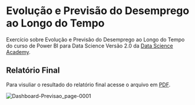 # Evolução e Previsão do Desemprego ao Longo do Tempo

Exercício sobre Evolução e Previsão do Desemprego ao Longo do Tempo do curso de Power BI para Data Science Versão 2.0 da 
[Data Science Academy](https://www.datascienceacademy.com.br/start).


## Relatório Final

Para visuliar o resultado do relatório final acesse o arquivo em [PDF](https://github.com/maisonhenrique/dashboard-powerbi/blob/3f6477aeaf9fe1f62e3c48a2ebdbe85f5e30b472/Dashboard_Previsao/Dashboard-Previsao.pdf).

![Dashboard-Previsao_page-0001](https://user-images.githubusercontent.com/99361817/168688768-43277377-b067-4d0c-948a-6edbd908931b.jpg)
